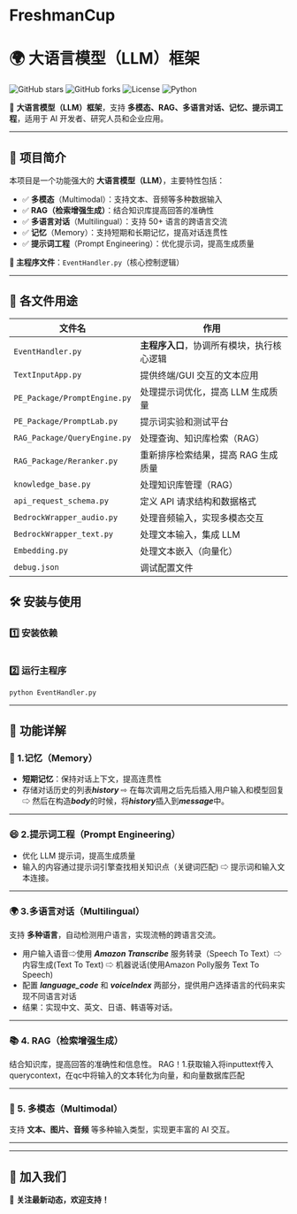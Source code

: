 # FreshmanCup
# 🌍 大语言模型（LLM）框架

![GitHub stars](https://img.shields.io/github/stars/yourusername/LLM-Project?style=social)
![GitHub forks](https://img.shields.io/github/forks/yourusername/LLM-Project?style=social)
![License](https://img.shields.io/badge/license-MIT-green)
![Python](https://img.shields.io/badge/python-3.8%2B-blue)

🚀 **大语言模型（LLM）框架**，支持 **多模态、RAG、多语言对话、记忆、提示词工程**，适用于 AI 开发者、研究人员和企业应用。

---

## 📖 **项目简介**
本项目是一个功能强大的 **大语言模型（LLM）**，主要特性包括：
- ✅ **多模态**（Multimodal）：支持文本、音频等多种数据输入
- ✅ **RAG（检索增强生成）**：结合知识库提高回答的准确性
- ✅ **多语言对话**（Multilingual）：支持 50+ 语言的跨语言交流
- ✅ **记忆**（Memory）：支持短期和长期记忆，提高对话连贯性
- ✅ **提示词工程**（Prompt Engineering）：优化提示词，提高生成质量

**📌 主程序文件**：`EventHandler.py`（核心控制逻辑）

---

## 📝 **各文件用途**
| 文件名 | 作用 |
|--------|----------------------------------|
| `EventHandler.py` | **主程序入口**，协调所有模块，执行核心逻辑 |
| `TextInputApp.py` | 提供终端/GUI 交互的文本应用 |
| `PE_Package/PromptEngine.py` | 处理提示词优化，提高 LLM 生成质量 |
| `PE_Package/PromptLab.py` | 提示词实验和测试平台 |
| `RAG_Package/QueryEngine.py` | 处理查询、知识库检索（RAG） |
| `RAG_Package/Reranker.py` | 重新排序检索结果，提高 RAG 生成质量 |
| `knowledge_base.py` | 处理知识库管理（RAG） |
| `api_request_schema.py` | 定义 API 请求结构和数据格式 |
| `BedrockWrapper_audio.py` | 处理音频输入，实现多模态交互 |
| `BedrockWrapper_text.py` | 处理文本输入，集成 LLM |
| `Embedding.py` | 处理文本嵌入（向量化） |
| `debug.json` | 调试配置文件 |


## 🛠 **安装与使用**
### 1️⃣ **安装依赖**
```sh

```
### 2️⃣ **运行主程序**
```sh
python EventHandler.py
```
---

## 🎯 **功能详解**
### 🧠 1.记忆（Memory）
- **短期记忆**：保持对话上下文，提高连贯性
- 存储对话历史的列表***history*** ⇨ 在每次调用之后先后插入用户输入和模型回复 ⇨ 然后在构造***body***的时候，将***history***插入到***message***中。
---

###  :smile: 2.提示词工程（Prompt Engineering）
- 优化 LLM 提示词，提高生成质量
- 输入的内容通过提示词引擎查找相关知识点（关键词匹配) ⇨ 提示词和输入文本连接。



---

### 🌍 3.多语言对话（Multilingual）
支持 **多种语言**，自动检测用户语言，实现流畅的跨语言交流。
- 用户输入语音⇨使用 ***Amazon Transcribe*** 服务转录（Speech To Text）⇨ 内容生成(Text To Text) ⇨ 机器说话(使用Amazon Polly服务 Text To Speech)
- 配置 ***language_code*** 和 ***voiceIndex*** 两部分，提供用户选择语言的代码来实现不同语言对话
- 结果：实现中文、英文、日语、韩语等对话。
  

---

### 📚 4. RAG（检索增强生成）
结合知识库，提高回答的准确性和信息性。
RAG！1.获取输入将inputtext传入querycontext，在qc中将输入的文本转化为向量，和向量数据库匹配


---

### 🎨 5. 多模态（Multimodal）
支持 **文本、图片、音频** 等多种输入类型，实现更丰富的 AI 交互。



---
---

## 🚀 **加入我们**
📢 **关注最新动态，欢迎支持！**  

